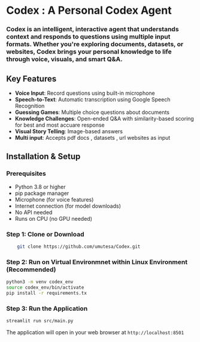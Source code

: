 # Codex : A Personal Codex Agent 

### Codex is an intelligent, interactive agent that understands context and responds to questions using multiple input formats. Whether you're exploring documents, datasets, or websites, Codex brings your personal knowledge to life through voice, visuals, and smart Q&A.

## Key Features

- **Voice Input**: Record questions using built-in microphone
- **Speech-to-Text**: Automatic transcription using Google Speech Recognition
- **Guessing Games**: Multiple choice questions about documents
- **Knowledge Challenges**: Open-ended Q&A with similarity-based scoring for best and most accuare response
- **Visual Story Telling**: Image-based answers
- **Multi input**: Accepts pdf docs , datasets , url websites as input

##  Installation & Setup

### Prerequisites
- Python 3.8 or higher
- pip package manager
- Microphone (for voice features)
- Internet connection (for model downloads)
- No API needed
- Runs on CPU (no GPU needed)

### Step 1: Clone or Download
```bash
    git clone https://github.com/umutesa/Codex.git
```

### Step 2: Run on Virtual Environmnet within Linux Environment (Recommended)

```bash
python3 -m venv codex_env
source codex_env/bin/activate
pip install -r requirements.tx

```

### Step 3: Run the Application
```bash
streamlit run src/main.py
```

The application will open in your web browser at `http://localhost:8501`




